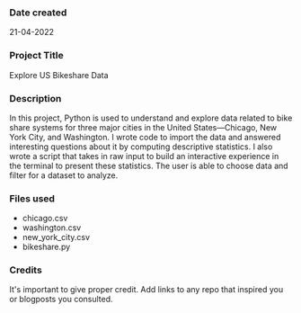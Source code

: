 
### Date created
21-04-2022

### Project Title
Explore US Bikeshare Data

### Description
In this project, Python is used to understand and explore data related to bike share systems for three major cities in the United States—Chicago, New York City, and Washington. I wrote code to import the data and answered interesting questions about it by computing descriptive statistics. I also wrote a script that takes in raw input to build an interactive experience in the terminal to present these statistics. The user is able to choose data and filter for a dataset to analyze.

### Files used
- chicago.csv
- washington.csv
- new_york_city.csv
- bikeshare.py

### Credits
It's important to give proper credit. Add links to any repo that inspired you or blogposts you consulted.

